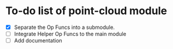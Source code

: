 # To-do list of point-cloud module

 - [x] Separate the Op Funcs into a submodule.
 - [ ] Integrate Helper Op Funcs to the main module
 - [ ] Add documentation
